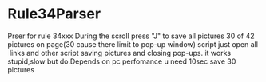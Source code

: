 # Rule34Parser
Prser for rule 34xxx
During the scroll press "J" to save all pictures 30 of 42 pictures on page(30 cause there limit to pop-up window)
script just open all <img> links and other script saving pictures and closing pop-ups.
it works stupid,slow but do.Depends on pc perfomance u need 10sec save 30 pictures 
